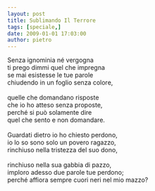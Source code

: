 ```yaml
---
layout: post
title: Sublimando Il Terrore
tags: [speciale,]
date: 2009-01-01 17:03:00
author: pietro
---
```

Senza ignominia né vergogna<br/>ti prego dimmi quel che impregna<br/>se mai esistesse le tue parole<br/>chiudendo in un foglio senza colore,<br/><br/>quelle che domandano risposte<br/>che io ho atteso senza proposte,<br/>perché si può solamente dire<br/>quel che sento e non domandare.<br/><br/>Guardati dietro io ho chiesto perdono,<br/>io lo so sono solo un povero ragazzo,<br/>rinchiuso nella tristezza del suo dono,<br/><br/>rinchiuso nella sua gabbia di pazzo,<br/>imploro adesso due parole tue perdono;<br/>perché affiora sempre cuori neri nel mio mazzo?
